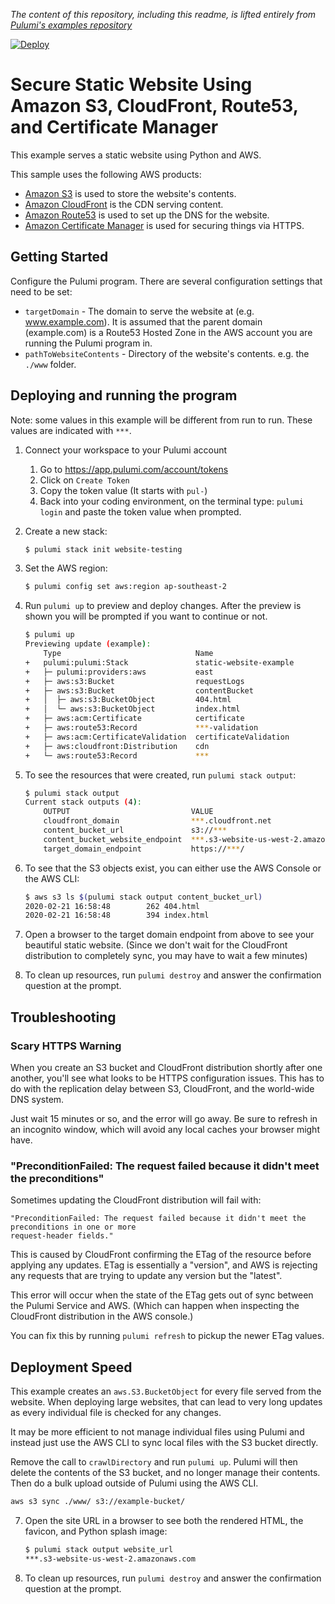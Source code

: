 *The content of this repository, including this readme, is lifted entirely from [Pulumi's examples repository](https://github.com/pulumi/examples/aws-py-s3-folder)*
<br>

[![Deploy](https://get.pulumi.com/new/button.svg)](https://app.pulumi.com/new?template=https://github.com/pulumi/examples/blob/master/aws-py-static-website/README.md)

# Secure Static Website Using Amazon S3, CloudFront, Route53, and Certificate Manager

This example serves a static website using Python and AWS.

This sample uses the following AWS products:

- [Amazon S3](https://aws.amazon.com/s3/) is used to store the website's contents.
- [Amazon CloudFront](https://aws.amazon.com/cloudfront/) is the CDN serving content.
- [Amazon Route53](https://aws.amazon.com/route53/) is used to set up the DNS for the website.
- [Amazon Certificate Manager](https://aws.amazon.com/certificate-manager/) is used for securing things via HTTPS.

## Getting Started

Configure the Pulumi program. There are several configuration settings that need to be
set:

- `targetDomain` - The domain to serve the website at (e.g. www.example.com). It is assumed that
  the parent domain (example.com) is a Route53 Hosted Zone in the AWS account you are running the
  Pulumi program in.
- `pathToWebsiteContents` - Directory of the website's contents. e.g. the `./www` folder.

## Deploying and running the program

Note: some values in this example will be different from run to run.  These values are indicated
with `***`.

1. Connect your workspace to your Pulumi account
   1. Go to https://app.pulumi.com/account/tokens
   2. Click on `Create Token`
   3. Copy the token value (It starts with `pul-`)
   4. Back into your coding environment, on the terminal type: `pulumi login` and paste the token value when prompted.

2. Create a new stack:

    ```bash
    $ pulumi stack init website-testing
    ```

3. Set the AWS region:

    ```bash
    $ pulumi config set aws:region ap-southeast-2
    ```

4. Run `pulumi up` to preview and deploy changes.  After the preview is shown you will be prompted if you want to continue or not.

    ```bash
    $ pulumi up
    Previewing update (example):
        Type                              Name                                      Plan
    +   pulumi:pulumi:Stack               static-website-example                    create
    +   ├─ pulumi:providers:aws           east                                      create
    +   ├─ aws:s3:Bucket                  requestLogs                               create
    +   ├─ aws:s3:Bucket                  contentBucket                             create
    +   │  ├─ aws:s3:BucketObject         404.html                                  create
    +   │  └─ aws:s3:BucketObject         index.html                                create
    +   ├─ aws:acm:Certificate            certificate                               create
    +   ├─ aws:route53:Record             ***-validation                            create
    +   ├─ aws:acm:CertificateValidation  certificateValidation                     create
    +   ├─ aws:cloudfront:Distribution    cdn                                       create
    +   └─ aws:route53:Record             ***                                       create
    ```

5. To see the resources that were created, run `pulumi stack output`:

    ```bash
    $ pulumi stack output
    Current stack outputs (4):
        OUTPUT                           VALUE
        cloudfront_domain                ***.cloudfront.net
        content_bucket_url               s3://***
        content_bucket_website_endpoint  ***.s3-website-us-west-2.amazonaws.com
        target_domain_endpoint           https://***/
    ```

6. To see that the S3 objects exist, you can either use the AWS Console or the AWS CLI:

    ```bash
    $ aws s3 ls $(pulumi stack output content_bucket_url)
    2020-02-21 16:58:48        262 404.html
    2020-02-21 16:58:48        394 index.html
    ```

1. Open a browser to the target domain endpoint from above to see your beautiful static website. (Since we don't wait for the CloudFront distribution to completely sync, you may have to wait a few minutes)

1. To clean up resources, run `pulumi destroy` and answer the confirmation question at the prompt.

## Troubleshooting

### Scary HTTPS Warning

When you create an S3 bucket and CloudFront distribution shortly after one another, you'll see
what looks to be HTTPS configuration issues. This has to do with the replication delay between
S3, CloudFront, and the world-wide DNS system.

Just wait 15 minutes or so, and the error will go away. Be sure to refresh in an incognito
window, which will avoid any local caches your browser might have.

### "PreconditionFailed: The request failed because it didn't meet the preconditions"

Sometimes updating the CloudFront distribution will fail with:

```text
"PreconditionFailed: The request failed because it didn't meet the preconditions in one or more
request-header fields."
```

This is caused by CloudFront confirming the ETag of the resource before applying any updates.
ETag is essentially a "version", and AWS is rejecting any requests that are trying to update
any version but the "latest".

This error will occur when the state of the ETag gets out of sync between the Pulumi Service
and AWS. (Which can happen when inspecting the CloudFront distribution in the AWS console.)

You can fix this by running `pulumi refresh` to pickup the newer ETag values.

## Deployment Speed

This example creates an `aws.S3.BucketObject` for every file served from the website. When deploying
large websites, that can lead to very long updates as every individual file is checked for any
changes.

It may be more efficient to not manage individual files using Pulumi and instead just use the
AWS CLI to sync local files with the S3 bucket directly.

Remove the call to `crawlDirectory` and run `pulumi up`. Pulumi will then delete the contents
of the S3 bucket, and no longer manage their contents. Then do a bulk upload outside of Pulumi
using the AWS CLI.

```bash
aws s3 sync ./www/ s3://example-bucket/
```
7. Open the site URL in a browser to see both the rendered HTML, the favicon, and Python splash image:

    ```bash
    $ pulumi stack output website_url
    ***.s3-website-us-west-2.amazonaws.com
    ```

8. To clean up resources, run `pulumi destroy` and answer the confirmation question at the prompt.
